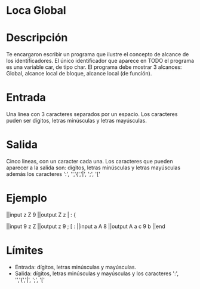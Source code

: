 # Loca Global
# Descripción
Te encargaron escribir un programa que ilustre el concepto de alcance de los identificadores. 
El único identificador que aparece en TODO el programa es una variable car, de tipo char.
El programa debe mostrar 3 alcances: Global, alcance local de bloque, alcance local (de función).


# Entrada

Una linea con 3 caracteres separados por un espacio.
Los caracteres puden ser dígitos, letras minúsculas y letras mayúsculas.

# Salida

Cinco lineas, con un caracter cada una. Los caracteres que pueden aparecer a la salida son:
dígitos, letras minúsculas y letras mayúsculas además los caracteres ':', '\','{','|', ';', '['

# Ejemplo

||input
z Z 9
||output
Z
z
|
:
{

||input
9 z Z
||output
z
9
;
[
:
||input
a A 8
||output
A
a
c
9
b
||end

# Límites

* Entrada: dígitos, letras minúsculas y mayúsculas.
* Salida: dígitos, letras minúsculas y mayúsculas y los caracteres ':', '\','{','|', ';', '['
